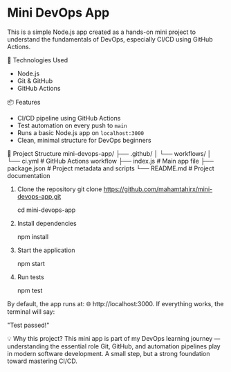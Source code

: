 ﻿# Mini DevOps App
This is a simple Node.js app created as a hands-on mini project to understand the fundamentals of DevOps, especially CI/CD using GitHub Actions.

🔧 Technologies Used
- Node.js
- Git & GitHub
- GitHub Actions

 📦 Features
- CI/CD pipeline using GitHub Actions
- Test automation on every push to `main`
- Runs a basic Node.js app on `localhost:3000`
- Clean, minimal structure for DevOps beginners

 📁 Project Structure
mini-devops-app/
├── .github/
│ └── workflows/
│ └── ci.yml # GitHub Actions workflow
├── index.js # Main app file
├── package.json # Project metadata and scripts
└── README.md # Project documentation

1. Clone the repository
git clone https://github.com/mahamtahirx/mini-devops-app.git

    cd mini-devops-app

3. Install dependencies
   
   npm install

5. Start the application
 
   npm start

6. Run tests

   npm test

By default, the app runs at:
🌐 http://localhost:3000. 
If everything works, the terminal will say:

   "Test passed!"

💡 Why this project?
This mini app is part of my DevOps learning journey — understanding the essential role Git, GitHub, and automation pipelines play in modern software development. A small step, but a strong foundation toward mastering CI/CD.







